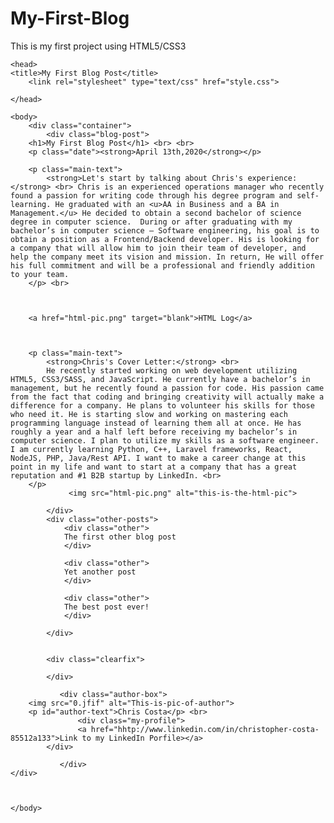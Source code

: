 # My-First-Blog
This is my first project using HTML5/CSS3
<!DOCTYPE html>

<html> 
    
    <head>
    <title>My First Blog Post</title>
        <link rel="stylesheet" type="text/css" href="style.css">
    
    </head>
    
    <body>
        <div class="container">
            <div class="blog-post">
        <h1>My First Blog Post</h1> <br> <br>
        <p class="date"><strong>April 13th,2020</strong></p>
        
        <p class="main-text">
            <strong>Let's start by talking about Chris's experience:</strong> <br> Chris is an experienced operations manager who recently found a passion for writing code through his degree program and self-learning. He graduated with an <u>AA in Business and a BA in Management.</u> He decided to obtain a second bachelor of science degree in computer science.  During or after graduating with my bachelor’s in computer science – Software engineering, his goal is to obtain a position as a Frontend/Backend developer. His is looking for a company that will allow him to join their team of developer, and help the company meet its vision and mission. In return, He will offer his full commitment and will be a professional and friendly addition to your team.
        </p> <br>
        
        
        
        <a href="html-pic.png" target="blank">HTML Log</a>
        
        
        
        <p class="main-text">
            <strong>Chris's Cover Letter:</strong> <br>
            He recently started working on web development utilizing HTML5, CSS3/SASS, and JavaScript. He currently have a bachelor’s in management, but he recently found a passion for code. His passion came from the fact that coding and bringing creativity will actually make a difference for a company. He plans to volunteer his skills for those who need it. He is starting slow and working on mastering each programming language instead of learning them all at once. He has roughly a year and a half left before receiving my bachelor’s in computer science. I plan to utilize my skills as a software engineer. I am currently learning Python, C++, Laravel frameworks, React, NodeJS, PHP, Java/Rest API. I want to make a career change at this point in my life and want to start at a company that has a great reputation and #1 B2B startup by LinkedIn. <br> 
        </p>
                 <img src="html-pic.png" alt="this-is-the-html-pic">
                
            </div>  
            <div class="other-posts">
                <div class="other">
                The first other blog post
                </div>
                
                <div class="other">
                Yet another post
                </div>
                
                <div class="other">
                The best post ever!
                </div>
            
            </div> 
            
            
            <div class="clearfix">
            
            </div>
            
               <div class="author-box">
        <img src="0.jfif" alt="This-is-pic-of-author">
        <p id="author-text">Chris Costa</p> <br>
                   <div class="my-profile">
                   <a href="hhtp://www.linkedin.com/in/christopher-costa-85512a133">Link to my LinkedIn Porfile></a>
            </div>
                   
               </div>
    </div>
        
    
    
    </body>

</html>
